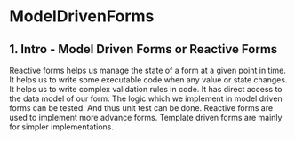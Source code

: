 # ModelDrivenForms

## 1. Intro - Model Driven Forms or Reactive Forms
Reactive forms helps us manage the state of a form at a given point in time. It helps us to write some executable code when any value or state changes.
It helps us to write complex validation rules in code.
It has direct access to the data model of our form.
The logic which we implement in model driven forms can be tested. And thus unit test can be done.
Reactive forms are used to implement more advance forms. Template driven forms are mainly for simpler implementations.

